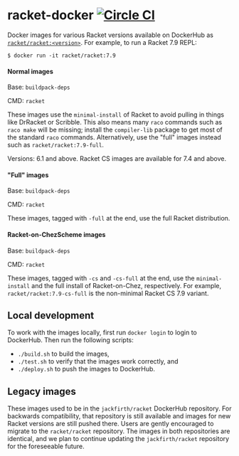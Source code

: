 # racket-docker [![Circle CI](https://circleci.com/gh/jackfirth/racket-docker.svg?style=svg)](https://circleci.com/gh/jackfirth/racket-docker)
Docker images for various Racket versions available on DockerHub as [`racket/racket:<version>`](https://hub.docker.com/r/racket/racket/). For example, to run a Racket 7.9 REPL:

```
$ docker run -it racket/racket:7.9
```

#### Normal images

Base: `buildpack-deps`

CMD: `racket`

These images use the `minimal-install` of Racket to avoid pulling in things like
DrRacket or Scribble. This also means many `raco` commands such as `raco make`
will be missing; install the `compiler-lib` package to get most of the standard
`raco` commands. Alternatively, use the "full" images instead such as
`racket/racket:7.9-full`.

Versions: 6.1 and above. Racket CS images are available for 7.4 and above.

#### "Full" images

Base: `buildpack-deps`

CMD: `racket`

These images, tagged with `-full` at the end, use the full Racket distribution.

#### Racket-on-ChezScheme images

Base: `buildpack-deps`

CMD: `racket`

These images, tagged with `-cs` and `-cs-full` at the end, use the
`minimal-install` and the full install of Racket-on-Chez,
respectively. For example, `racket/racket:7.9-cs-full` is the non-minimal Racket
CS 7.9 variant.

## Local development

To work with the images locally, first run `docker login` to login to DockerHub.
Then run the following scripts:

- `./build.sh` to build the images,
- `./test.sh` to verify that the images work correctly, and
- `./deploy.sh` to push the images to DockerHub.

## Legacy images

These images used to be in the `jackfirth/racket` DockerHub repository. For
backwards compatibility, that repository is still available and images for new
Racket versions are still pushed there. Users are gently encouraged to migrate
to the `racket/racket` repository. The images in both repositories are
identical, and we plan to continue updating the `jackfirth/racket` repository
for the foreseeable future.
